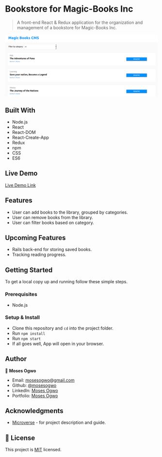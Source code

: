 # Bookstore for Magic-Books Inc 

> A front-end React & Redux application for the organization and management of a bookstore for Magic-Books Inc.

![](2020-02-07-13-08-25.png)

## Built With

  - Node.js
  - React
  - React-DOM
  - React-Create-App
  - Redux
  - npm
  - CSS
  - ES6


## Live Demo

[Live Demo Link](https://mbi-bookstore.herokuapp.com/)

## Features
- User can add books to the library, grouped by categories.
- User can remove books from the library.
- User can filter books based on category.

## Upcoming Features
- Rails back-end for storing saved books.
- Tracking reading progress.

## Getting Started

To get a local copy up and running follow these simple steps.

### Prerequisites
  - Node.js

### Setup & Install
- Clone this repository and `cd` into the project folder.
- Run `npm install`
- Run `npm start` 
- If all goes well, App will open in your browser.


## Author

👤 **Moses Ogwo**

- Email: mosesogwo@gmail.com
- Github: [@mosesogwo](https://github.com/mosesogwo)
- LinkedIn: [Moses Ogwo](https://www.linkedin.com/in/mosesogwo/)
- Portfolio: [Moses Ogwo](https://mosesogwo.github.io/My-Portfolio/)


## Acknowledgments
- [Microverse](https://www.microverse.org/) - for project description and guide.

## 📝 License

This project is [MIT](http://www.tldrlegal.com/license/mit-license) licensed.
